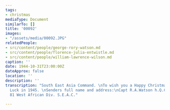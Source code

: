 ```yaml
---
tags:
- christmas
mediaType: Document
similarTo: []
title: '00092'
images:
- "/assets/media/00092.JPG"
relatedPeople:
- src/content/people/george-rory-watson.md
- src/content/people/florence-julia-entwistle.md
- src/content/people/william-lawrence-wilson.md
caption: ''
date: 1944-10-31T23:00:00Z
dateApprox: false
location: ''
description: ''
transcription: "South East Asia Command. \nTo wish you a Happy Christmas and Good
  Luck in 1945. \nSenders full name and address:\nCapt R.A.Watson h.Q.C.W.A.A.S.C.
  81 West African Div. S.E.A.C."

---
```

